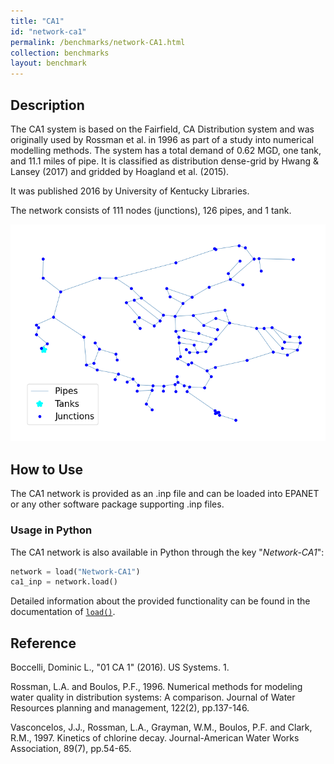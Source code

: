 ```yaml
---
title: "CA1"
id: "network-ca1"
permalink: /benchmarks/network-CA1.html
collection: benchmarks
layout: benchmark
---
```



## Description

The CA1 system is based on the Fairfield, CA Distribution system and was originally used by Rossman et al. in 1996 as
part of a study into numerical modelling methods. The system has a total demand of 0.62 MGD, one tank, and 11.1 miles
of pipe. It is classified as distribution dense-grid by Hwang & Lansey (2017) and gridded by Hoagland et al. (2015).

It was published 2016 by University of Kentucky Libraries.

The network consists of 111 nodes (junctions), 126 pipes, and 1 tank.

<img src="../static/benchmarks/network-ca1/ca1_plot.png"/>

## How to Use

The CA1 network is provided as an .inp file and can be loaded into EPANET or any other software package
supporting .inp files.

### Usage in Python

The CA1 network is also available in Python through the key "*Network-CA1*":
```python
network = load("Network-CA1")
ca1_inp = network.load()
```

Detailed information about the provided functionality can be found in the documentation of
[`load()`](https://water-benchmark-hub.readthedocs.io/en/stable/water_benchmark_hub.networks.html#water_benchmark_hub.networks.networks.CA1.load).


## Reference

Boccelli, Dominic L., "01 CA 1" (2016). US Systems. 1.
[<i class="bi bi-link"></i>](https://uknowledge.uky.edu/wdst_us/1)

Rossman, L.A. and Boulos, P.F., 1996. Numerical methods for modeling water quality in distribution systems: A
comparison. Journal of Water Resources planning and management, 122(2), pp.137-146.
[<i class="bi bi-link"></i>](https://doi.org/10.1061/(ASCE)0733-9496(1996)122:2(137))

Vasconcelos, J.J., Rossman, L.A., Grayman, W.M., Boulos, P.F. and Clark, R.M., 1997. Kinetics of chlorine decay.
Journal-American Water Works Association, 89(7), pp.54-65.
[<i class="bi bi-link"></i>](https://doi.org/10.1002/j.1551-8833.1997.tb08259.x)
